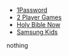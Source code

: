 * [1Password](https://play.google.com/store/apps/details?id=com.onepassword.android) 
* [2 Player Games](https://play.google.com/store/apps/details?id=com.JindoBlu.TwoPlayerGamesChallenge) 
* [  Holy Bible Now](https://play.google.com/store/apps/details?id=com.jholyk.bible.now) 
* [Samsung Kids](https://www.google.com/search?q=com.sec.android.app.kidshome) 

nothing